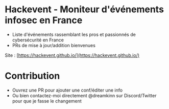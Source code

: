 # Hackevent - Moniteur d'événements infosec en France
- Liste d'événements rassemblant les pros et passionnés de cybersécurité en France
- PRs de mise à jour/addition bienvenues

Site : [https://hackevent.github.io/](https://hackevent.github.io/)

# Contribution
- Ouvrez une PR pour ajouter une conf/éditer une info
- Ou bien contactez-moi directement @dreamkinn sur Discord/Twitter pour que je fasse le changement

